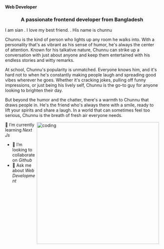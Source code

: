 #### Web Developer






<h3 align="center">A passionate frontend developer from Bangladesh</h3>

<p>I am sian . I love my best friend. . His name is chunnu</p>
<p>Chunnu is the kind of person who lights up any room he walks into. With a personality that's as vibrant as his sense of humor, he's always the center of attention. Known for his talkative nature, Chunnu can strike up a conversation with just about anyone and keep them entertained with his endless stories and witty remarks.

At school, Chunnu's popularity is unmatched. Everyone knows him, and it's hard not to when he's constantly making people laugh and spreading good vibes wherever he goes. Whether it's cracking jokes, pulling off funny impressions, or just being his lively self, Chunnu is the go-to guy for anyone looking to brighten their day.

But beyond the humor and the chatter, there's a warmth to Chunnu that draws people in. He's the friend who's always there with a smile, ready to lift your spirits and share a laugh. In a world that can sometimes feel too serious, Chunnu is the breath of fresh air everyone needs.</p>
<img align="right" alt="coding" width="400" src="https://i.ibb.co/JxWBLdn/DSC-0066.jpg">





🌱 I’m currently learning *Next Js*
- 👯 I’m looking to collaborate on *Github*
- 💬 Ask me about *Web Development*






 



